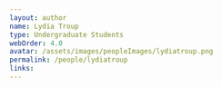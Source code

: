 ```yaml
---
layout: author
name: Lydia Troup
type: Undergraduate Students
webOrder: 4.0
avatar: /assets/images/peopleImages/lydiatroup.png
permalink: /people/lydiatroup
links:
---
```

